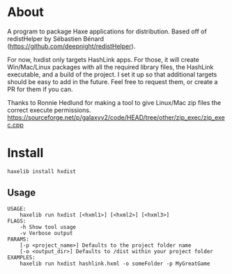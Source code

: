 # About

A program to package Haxe applications for distribution. Based off of redistHelper by Sébastien Bénard (https://github.com/deepnight/redistHelper).

For now, hxdist only targets HashLink apps. For those, it will create Win/Mac/Linux packages with all the required library files, the HashLink executable, and a build of the project. I set it up so that additional targets should be easy to add in the future. Feel free to request them, or create a PR for them if you can.

Thanks to Ronnie Hedlund for making a tool to give Linux/Mac zip files the correct execute permissions.
https://sourceforge.net/p/galaxyv2/code/HEAD/tree/other/zip_exec/zip_exec.cpp

# Install

```
haxelib install hxdist
```

## Usage

```
USAGE:
    haxelib run hxdist [<hxml1>] [<hxml2>] [<hxml3>]
FLAGS:
    -h Show tool usage
    -v Verbose output
PARAMS:
    [-p <project_name>] Defaults to the project folder name
    [-o <output_dir>] Defaults to /dist within your project folder
EXAMPLES:
    haxelib run hxdist hashlink.hxml -o someFolder -p MyGreatGame
```